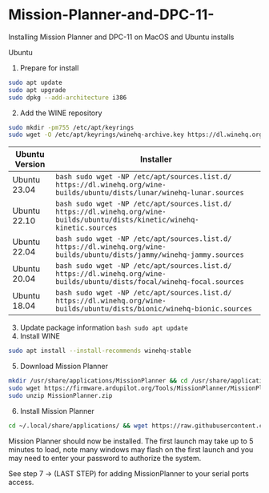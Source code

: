 # Mission-Planner-and-DPC-11-

Installing Mission Planner and DPC-11 on MacOS and Ubuntu installs

Ubuntu

1. Prepare for install

```bash
sudo apt update
sudo apt upgrade
sudo dpkg --add-architecture i386
```

2. Add the WINE repository

```bash
sudo mkdir -pm755 /etc/apt/keyrings  
sudo wget -O /etc/apt/keyrings/winehq-archive.key https://dl.winehq.org/wine-builds/winehq.key
```

| Ubuntu Version  | Installer |
| ------------- | ------------- |
| Ubuntu 23.04  | `bash sudo wget -NP /etc/apt/sources.list.d/ https://dl.winehq.org/wine-builds/ubuntu/dists/lunar/winehq-lunar.sources`  |
| Ubuntu 22.10  | `bash sudo wget -NP /etc/apt/sources.list.d/ https://dl.winehq.org/wine-builds/ubuntu/dists/kinetic/winehq-kinetic.sources`|
| Ubuntu 22.04  | `bash sudo wget -NP /etc/apt/sources.list.d/ https://dl.winehq.org/wine-builds/ubuntu/dists/jammy/winehq-jammy.sources `  |
| Ubuntu 20.04  | `bash sudo wget -NP /etc/apt/sources.list.d/ https://dl.winehq.org/wine-builds/ubuntu/dists/focal/winehq-focal.sources ` |
| Ubuntu 18.04  | `bash sudo wget -NP /etc/apt/sources.list.d/ https://dl.winehq.org/wine-builds/ubuntu/dists/bionic/winehq-bionic.sources ` |

3. Update package information
   `bash
   sudo apt update
   `
4. Install WINE

```bash
sudo apt install --install-recommends winehq-stable
```

5. Download Mission Planner

```bash
mkdir /usr/share/applications/MissionPlanner && cd /usr/share/applications/MissionPlanner
sudo wget https://firmware.ardupilot.org/Tools/MissionPlanner/MissionPlanner-stable.zip
sudo unzip MissionPlanner.zip
```

6. Install Mission Planner

```bash
cd ~/.local/share/applications/ && wget https://raw.githubusercontent.com/Direxfire/Mission-Planner-and-DPC-11-/main/MissionPlanner.desktop
```

Mission Planner should now be installed. The first launch may take up to 5 minutes to load, note many windows may flash on the first launch and you may need to enter your password to authorize the system.

See step 7 -> (LAST STEP) for adding MissionPlanner to your serial ports access. 